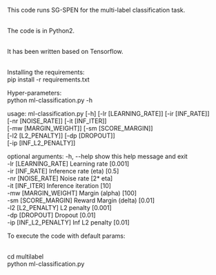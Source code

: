 This code runs SG-SPEN for the multi-label classification task. <br><br>

The code is in Python2.<br><br>

It has been written based on Tensorflow. <br><br>

Installing the requirements:<br>
pip install -r requirements.txt

Hyper-parameters:<br>
python ml-classification.py -h


usage: ml-classification.py [-h] [-lr [LEARNING_RATE]] [-ir [INF_RATE]] <br>
                            [-nr [NOISE_RATE]] [-it [INF_ITER]] <br>
                            [-mw [MARGIN_WEIGHT]] [-sm [SCORE_MARGIN]] <br>
                            [-l2 [L2_PENALTY]] [-dp [DROPOUT]] <br>
                            [-ip [INF_L2_PENALTY]] <br>

optional arguments:
  -h, --help            show this help message and exit <br>
  -lr [LEARNING_RATE]   Learning rate [0.001] <br>
  -ir [INF_RATE]        Inference rate (eta) [0.5] <br>
  -nr [NOISE_RATE]      Noise rate [2* eta] <br>
  -it [INF_ITER]        Inference iteration [10] <br>
  -mw [MARGIN_WEIGHT]   Margin (alpha) [100] <br>
  -sm [SCORE_MARGIN]    Reward Margin (delta) [0.01] <br>
  -l2 [L2_PENALTY]      L2 penalty [0.001] <br>
  -dp [DROPOUT]         Dropout [0.01] <br>
  -ip [INF_L2_PENALTY]  Inf L2 penalty [0.01] <br>


To execute the code with default params: <br><br>

cd multilabel <br>
python ml-classification.py

